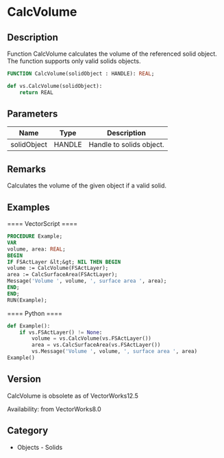 # CalcVolume

## Description
Function CalcVolume calculates the volume of the referenced solid object. The function supports only valid solids objects.

```pascal
FUNCTION CalcVolume(solidObject : HANDLE): REAL;
```

```python
def vs.CalcVolume(solidObject):
    return REAL
```

## Parameters
|Name|Type|Description|
|---|---|---|
|solidObject|HANDLE|Handle to solids object.|

## Remarks
Calculates the volume of the given object if a valid solid.

## Examples
==== VectorScript ====
```pascal
PROCEDURE Example;
VAR
volume, area: REAL;
BEGIN
IF FSActLayer &lt;&gt; NIL THEN BEGIN
volume := CalcVolume(FSActLayer);
area := CalcSurfaceArea(FSActLayer);
Message('Volume ', volume, ', surface area ', area);
END;
END;
RUN(Example);
```
==== Python ====
```python
def Example():
	if vs.FSActLayer() != None:
		volume = vs.CalcVolume(vs.FSActLayer())
		area = vs.CalcSurfaceArea(vs.FSActLayer())
		vs.Message('Volume ', volume, ', surface area ', area)
Example()
```

## Version
CalcVolume is obsolete as of VectorWorks12.5<P>


Availability: from VectorWorks8.0

## Category
* Objects - Solids


